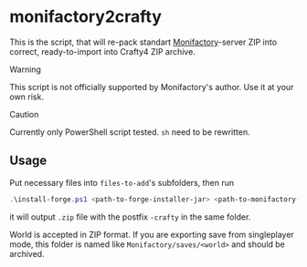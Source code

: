 # monifactory2crafty

This is the script, that will re-pack standart [Monifactory](https://github.com/ThePansmith/Monifactory)-server ZIP into correct, ready-to-import into Crafty4 ZIP archive.

> [!WARNING]
> This script is not officially supported by Monifactory's author. Use it at your own risk.

> [!CAUTION]
> Currently only PowerShell script tested. `sh` need to be rewritten.

## Usage

Put necessary files into `files-to-add`'s subfolders, then run

```PowerShell
.\install-forge.ps1 <path-to-forge-installer-jar> <path-to-monifactory-zip>
```

it will output `.zip` file with the postfix `-crafty` in the same folder.

World is accepted in ZIP format. If you are exporting save from singleplayer mode, this folder is named like `Monifactory/saves/<world>` and should be archived.